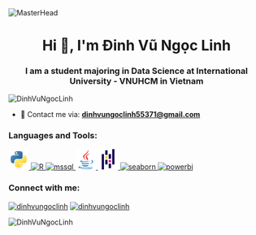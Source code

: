 <img src="https://text.media.giphy.com/v1/media/giphy.gif?token=eyJhbGciOiJIUzI1NiIsInR5cCI6IkpXVCJ9.eyJrZXkiOiJwcm9kLTIwMjAtMDQtMjIiLCJzdHlsZSI6InBhcnR5dGltZSIsInRleHQiOiJEYXRhJTIwU2NpZW5jZSUyMFN0dWRlbnQiLCJpYXQiOjE3MTg3OTU2NzZ9.jrx0e3iK69EF6Dc_ailZcqTyA1Hpo5KOdrDRjlWcXiA" alt="MasterHead" height="380" width="1000">
<h1 align="center">Hi 👋, I'm Đinh Vũ Ngọc Linh</h1>
<h3 align="center">I am a student majoring in Data Science at International University - VNUHCM in Vietnam</h3>


<p align="left"> <img src="https://komarev.com/ghpvc/?username=dinhvungoclinh&label=Profile%20views&color=0e75b6&style=flat" alt="DinhVuNgocLinh" /> </p>

- 📩 Contact me via: **dinhvungoclinh55371@gmail.com**


<h3 align="left">Languages and Tools:</h3>
<p align="left"> 
    </a> 
    <a href="https://www.python.org" target="_blank" rel="noreferrer"> 
    <img src="https://raw.githubusercontent.com/devicons/devicon/master/icons/python/python-original.svg" alt="python" width="40" height="40"/> 
  </a> 
    <a href="https://www.r-project.org/" target="_blank" rel="noreferrer"> 
    <img src="https://www.r-project.org/logo/Rlogo.svg" alt="R" width="40" height="40"/> 
  <a href="https://www.microsoft.com/en-us/sql-server" target="_blank" rel="noreferrer"> 
    <img src="https://www.svgrepo.com/show/303229/microsoft-sql-server-logo.svg" alt="mssql" width="40" height="40"/> 
  </a> 
     <a href="https://www.java.com" target="_blank" rel="noreferrer"> 
    <img src="https://raw.githubusercontent.com/devicons/devicon/master/icons/java/java-original.svg" alt="java" width="40" height="40"/> 
  </a> 
  <a href="https://pandas.pydata.org/" target="_blank" rel="noreferrer"> 
    <img src="https://raw.githubusercontent.com/devicons/devicon/2ae2a900d2f041da66e950e4d48052658d850630/icons/pandas/pandas-original.svg" alt="pandas" width="40" height="40"/> 
  </a> 
  <a href="https://seaborn.pydata.org/" target="_blank" rel="noreferrer"> 
    <img src="https://seaborn.pydata.org/_images/logo-mark-lightbg.svg" alt="seaborn" width="40" height="40"/> 
  </a>
    <a href="https://powerbi.microsoft.com/" target="_blank" rel="noreferrer"> 
    <img src="https://upload.wikimedia.org/wikipedia/commons/c/cf/New_Power_BI_Logo.svg" alt="powerbi" width="40" height="40"/> 
  </a>
</p>
<h3 align="left">Connect with me:</h3>
<p align="left">
<a href="https://www.linkedin.com/in/dinh-vu-ngoc-linh-04286b311/" target="blank"><img align="center" src="https://raw.githubusercontent.com/rahuldkjain/github-profile-readme-generator/master/src/images/icons/Social/linked-in-alt.svg" alt="dinhvungoclinh" height="30" width="40" /></a>
<a href="https://github.com/DinhVuNgocLinh" target="blank"><img align="center" src="https://raw.githubusercontent.com/rahuldkjain/github-profile-readme-generator/master/src/images/icons/Social/github.svg" alt="dinhvungoclinh" height="30" width="40" /></a>

</p>
<p><img align="left" src="https://github-readme-stats.vercel.app/api/top-langs?username=DinhVuNgocLinh&show_icons=true&locale=en&layout=compact" alt="DinhVuNgocLinh" /></p>



